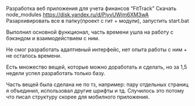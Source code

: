 Разработка веб приложения для учета финансов “FitTrack”
Скачать node_modules https://disk.yandex.ru/d/PiyvUWjm6XM3wA
Разархивировать все в папку(проект с гит + модули), запустить start.bat

Выполнил основной функционал, часть времени ушла на работу с бэкэндом и взаимодействием с ним.

Не смог разработать адаптивный интерфейс, нет опыта работы с ним + не осталось времени.

Есть множество вещей, которые можно доработать и сделать, но за 1,5 недели успел разработать только базу.

Часть вещей была сделана не по тз, например: пару отдельных страниц я объединил, использовал другие шрифты и тд. Случилось это потому что писал структуру скорее для мобилного приложения. 
